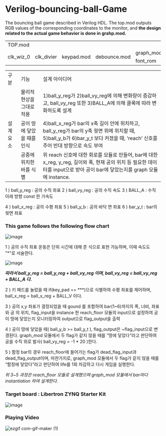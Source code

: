 # Verilog-bouncing-ball-Game
The bouncing ball game described in Verilog HDL. The top.mod outputs RGB values of the corresponding coordinates to the monitor, and **the design related to the actual game behavior is done in grahp.mod.**

<table style="margin-left: auto; margin-right: auto;">
  <tr>
    <td colspan="7">TOP.mod</td>
  </tr>
  <tr>
    <td rowspan="2">clk_wiz_0</td>
    <td rowspan="2">clk_divier</td>
    <td rowspan="2">keypad.mod</td>
    <td rowspan="2">debounce.mod</td>
    <td colspan="2">graph_mod</td>
    <td rowspan="2">sync_mod</td>
  </tr>
  <tr>
    <td>font_rom</td>
    <td>reach_floor</td>
  </tr>
</table>

<table style="margin-left: auto; margin-right: auto;">
  <tr>
    <td>구분</td>
    <td>기능</td>
    <td>설계 아이디어</td>
  </tr>
  <tr>
    <td rowspan="3">설계 요소</td>
    <td>물리적 현상을 그대로 적용</td>
    <td>1)ball_y_reg가 2)ball_vy_reg에 의해 변화량이 증감하고, ball_vy_reg 또한 3)BALL_A에 의해 클록에 따라 변화하도록 설계</td>
  </tr>
  <tr>
    <td>공이 땅에 닿았을 때를 인식</td>
    <td>4)ball_x_reg가 bar의 x축 길이 안에 위치하고, ball_y_reg가 bar의 y축 윗면 위에 위치할 때, 5)ball_y_b가 6)bar_y_t 보다 커졌을 때, ‘reach’ 신호를 주어 반대 방향으로 속도 부여</td>
  </tr>
  <tr>
    <td>공중에 위치한 바를 식별</td>
    <td>위 reach 신호에 대한 회로를 모듈로 만들어, bar에 대한 x_reg, y_reg, 길이와 폭, 현재 공의 위치 등 필요한 데이터를 input으로 받아 공이 bar에 닿았는지를 graph 모듈에 instance.</td>
  </tr>
</table>

1 ) ball_y_reg : 공의 수직 좌표
2 ) ball_vy_reg : 공의 수직 속도
3 ) BALL_A : 수직 아래 방향 const 한 가속도

4 ) ball_x_reg : 공의 수평 좌표
5 ) ball_y_b : 공의 바닥 면 좌표
6 ) bar_y_t : bar의 윗면 좌표

### This game follows the following flow chart
![image](https://user-images.githubusercontent.com/80473250/166265171-77e942e9-9fc7-459b-8032-9d1d8e001f3c.png)

1 ) 공의 수직 좌표 운동은 단위 시간에 대해 준 식으로 표현 가능하며, 이때 속도도 "*"로 서술한다.

![image](https://user-images.githubusercontent.com/80473250/166266876-0307129f-9678-417b-bb95-a572920c8aa5.png)

_**따라서 ball_y_reg = ball_y_reg + ball_vy_reg 이며, ball_vy_reg = ball_vy_reg + BALL_A 다.**_

2 ) 키 패드를 눌렀을 때 if(key_pad == ***)으로 식별하여 수평 좌표를 제어하며, ball_x_reg = ball_x_reg + BALL_V 이다.

3 ) 공의 x,y 좌표가 결정되었을 때 gound 를 포함하여 bar(1~6)까지의 폭, 너비, 좌표와 공
의 위치, flag_input을 instance 한 reach_floor 모듈의 input으로 설정하여 공이 땅에 닿았는지 모니터링하여 output으로 flag_output을 출력

4 ) 공이 땅에 닿았을 때( ball_y_b >= ball_y_t ), flag_output은 ~flag_input으로 변경된다. graph_mod 모듈에서 두 flag가 같지 않을 때를 “땅에 닿았다”라고 판단하여 공을 수직 위로 발사( ball_vy_reg = -1 * 20 )한다.

5 ) 함정 bar의 경우 reach_floor에 들어가는 flag가 dead_flag_input과 dead_flag_output이며, 마찬가지로, graph_mod 모듈에서 두 flag가 같지 않을 때를 “함정에 닿았다”라고 판단하여 life를 1회 차감하고 다시 게임을 실행한다.

*위 3~5 과정은 reach_floor 모듈로 설계했으며 graph_mod 모듈에서 bar마다 instantiation
하여 설계한다.*

### Target board : Libertron ZYNQ Starter Kit
![image](https://user-images.githubusercontent.com/80473250/165802459-fc9b9679-4769-4b79-ba48-462de958ab81.png)
### Playing Video
![ezgif com-gif-maker (1)](https://user-images.githubusercontent.com/80473250/165800417-dba2f1d4-a024-4c5b-b966-d1bd704d012a.gif)


